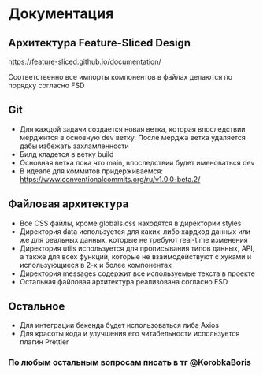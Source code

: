 # Документация

## Архитектура Feature-Sliced Design

https://feature-sliced.github.io/documentation/

Соответственно все импорты компонентов в файлах делаются по порядку согласно FSD

## Git

- Для каждой задачи создается новая ветка, которая впоследствии мерджится в основную dev ветку. После мерджа ветка удаляется дабы избежать захламленности
- Билд кладется в ветку build
- Основная ветка пока что main, впоследствии будет именоваться dev
- В идеале для коммитов придерживаемся: https://www.conventionalcommits.org/ru/v1.0.0-beta.2/

## Файловая архитектура

- Все CSS файлы, кроме globals.css находятся в директории styles
- Директория data используется для каких-либо хардкод данных или же для реальных данных, которые не требуют real-time изменения
- Директория utils используется для прописывания типов данных, API, а также для всех функций, которые не взаимодействуют с хуками и использующиеся в 2-х и более компонентах
- Директория messages содержит все используемые текста в проекте
- Остальная файловая архитектура реализована согласно FSD

## Остальное

- Для интеграции бекенда будет использоваться либа Axios
- Для красоты кода и улучшения его читабельности используется плагин Prettier

### По любым остальным вопросам писать в тг @KorobkaBoris
